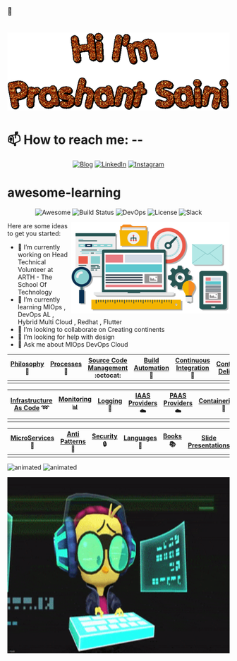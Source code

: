 ### 👋 
<h1 align="center">
 <img src="https://raw.githubusercontent.com/prashantsaini25/prashantsaini25/master/text (2).gif" />
</h1>

# 📫 How to reach me: --
<p align="center">
    <a href="https://medium.com/@princeprashantsaini"><img alt="Blog" src="https://img.shields.io/badge/check-website-green?logo=rss&style=for-the-badge"></a>
    <a href="https://www.linkedin.com/in/prashant-saini-2845b015a/"><img alt="LinkedIn" src="https://img.shields.io/badge/connect-Prashant_Saini-green?logo=linkedin&style=for-the-badge"></a>
    <a href="https://www.instagram.com/princeprashantsaini/"><img alt="Instagram" src="https://img.shields.io/badge/follow-@Princeprashantsaini-green?logo=instagram&style=for-the-badge"></a>
    
</p>


# awesome-learning
<p align="center">
    <a><img alt="Awesome" src="https://cdn.rawgit.com/sindresorhus/awesome/d7305f38d29fed78fa85652e3a63e154dd8e8829/media/badge.svg"></a>
    <a><img alt="Build Status" src="https://travis-ci.org/TheRemoteLab/awesome-learning.svg?branch=master"></a>
    <a><img alt="DevOps" src="https://img.shields.io/badge/Build%20For-DevOps-blue.svg"></a>
    <a><img alt="License" src="https://img.shields.io/badge/License-CC%204.0-brightgreen.svg"></a>
    <a><img alt="Slack" src="https://img.shields.io/badge/Community-Slack-orange.svg"></a>
 </p>



<img align="right" alt="GIF" src="https://raw.githubusercontent.com/Prashantsaini25/Prashantsaini25/master/software-services-bg.gif" width="360px"/>

Here are some ideas to get you started:

- 🔭 I’m currently working on Head Technical Volunteer at ARTH - The School Of Technology 
- 🌱 I’m currently learning MlOps , DevOps AL , Hybrid Multi Cloud , Redhat , Flutter 
- 👯 I’m looking to collaborate on Creating continents
- 🤔 I’m looking for help with design
- 💬 Ask me about MlOps DevOps Cloud
<!-- - 😄 Pronouns: ...
- ⚡ Fun fact: ... -->

| [Philosophy](#philosophy) :thought_balloon: | [Processes](#processes) :speech_balloon: | [Source Code Management](#source-code-management) :octocat: | [Build Automation](#build-automation) :arrows_counterclockwise: | [Continuous Integration](#continuous-integration) :arrows_counterclockwise: | [Continuous Delivery](#continuous-delivery) :arrows_counterclockwise: |
|---------------------------------------------|------------------------------------------|-------------------------------------------------------------|-----------------------------------------------------------------|----------------------------------------------------------------------------|-----------------------------------------------------------------------|
|                                             |                                          |                                                             |                                                                 |                                                                            |                                                                       |


| [Infrastructure As Code](#infrastructure-as-code) :loop: | [Monitoring](#monitoring) :bar_chart: | [Logging](#logging) :page_facing_up: | [IAAS Providers](#iaas-providers) :cloud: | [PAAS Providers](#paas-providers) :cloud: | [Containerisation](#containerisation) :ship: |
|---------------------------------------------------------|---------------------------------------|--------------------------------------|-------------------------------------------|-------------------------------------------|----------------------------------------------|
|                                                         |                                       |                                      |                                           |                                           |                                              |

| [MicroServices](#microservices) :microscope: | [Anti Patterns](#anti-patterns) :no_entry_sign: | [Security](#security) :lock: | [Languages](#languages) :pencil: | [Books](#books) :books: | [Slide Presentations](#slide-presentations) | [Videos](#videos) :tv: |
|----------------------------------------------|-------------------------------------------------|------------------------------|----------------------------------|---------------------------------------------|--------------------------|-----------------------|
|                                              |                                                 |                                  |                         |                                              |                                                 |                                  |





<img src ="https://github-readme-stats.vercel.app/api?username=prashantsaini25&&show_icons=true&title_color=ffffff&icon_color=bb2acf&text_color=daf7dc&bg_color=151515"  alt="animated" /> <img src="https://github-readme-stats.vercel.app/api?username=prashantsaini25&show_icons=true&hide_border=true&&count_private=true&include_all_commits=true" alt="animated"/>

<img src="https://github.com/Prashantsaini25/PrashantSaini25/blob/main/200.gif" width="1200" height="400"/>

<!--##<h1 align="center">
 <img src="https://github-readme-stats.vercel.app/api/top-langs/?username=Prashantsaini25&layout=compact" />
 <img src="https://raw.githubusercontent.com/prashantsaini25/prashantsaini25/master/Screenshot (42).png" />
</h1> -->
